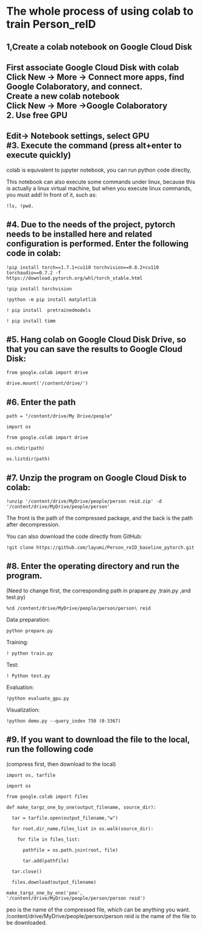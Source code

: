 The whole process of using colab to train Person_reID
=====
1,Create a colab notebook on Google Cloud Disk
---
First associate Google Cloud Disk with colab  
Click New -> More -> Connect more apps, find Google Colaboratory, and connect.  
Create a new colab notebook   
Click New -> More ->Google Colaboratory  
2. Use free GPU
---
Edit-> Notebook settings, select GPU  
#3. Execute the command (press alt+enter to execute quickly)
---
colab is equivalent to jupyter notebook, you can run python code directly,

This notebook can also execute some commands under linux, because this is actually a linux virtual machine, but when you execute linux commands, you must add! In front of it, such as:
``` 
!ls, !pwd.
```
#4. Due to the needs of the project, pytorch needs to be installed here and related configuration is performed. Enter the following code in colab:
---
```
!pip install torch==1.7.1+cu110 torchvision==0.8.2+cu110 torchaudio==0.7.2 -f https://download.pytorch.org/whl/torch_stable.html

!pip install torchvision

!python -m pip install matplotlib

! pip install  pretrainedmodels

! pip install timm
```
#5. Hang colab on Google Cloud Disk Drive, so that you can save the results to Google Cloud Disk:
---
```
from google.colab import drive

drive.mount('/content/drive/')
```
#6. Enter the path
---
```
path = "/content/drive/My Drive/people"

import os

from google.colab import drive

os.chdir(path)

os.listdir(path)
```
#7. Unzip the program on Google Cloud Disk to colab:
---
```
!unzip '/content/drive/MyDrive/people/person reid.zip' -d '/content/drive/MyDrive/people/person'
```
The front is the path of the compressed package, and the back is the path after decompression.

You can also download the code directly from GitHub:
```
!git clone https://github.com/layumi/Person_reID_baseline_pytorch.git
```
#8. Enter the operating directory and run the program.
---
(Need to change first, the corresponding path in prapare.py ,train.py ,and test.py)
```
%cd /content/drive/MyDrive/people/person/person\ reid
```
Data preparation:
```
python prepare.py
```
Training:
```
! python train.py
```
Test:
```
! Python test.py
```
Evaluation: 
```
!python evaluate_gpu.py
```
Visualization: 
```
!python demo.py --query_index 750 (0-3367)
```
#9. If you want to download the file to the local, run the following code
---
(compress first, then download to the local)
```
import os, tarfile

import os

from google.colab import files

def make_targz_one_by_one(output_filename, source_dir):

  tar = tarfile.open(output_filename,"w")
  
  for root,dir_name,files_list in os.walk(source_dir): 
  
    for file in files_list:
    
      pathfile = os.path.join(root, file)
      
      tar.add(pathfile)
      
  tar.close()
 
  files.download(output_filename)
 
make_targz_one_by_one('peo', '/content/drive/MyDrive/people/person/person reid')
```
peo is the name of the compressed file, which can be anything you want. /content/drive/MyDrive/people/person/person reid is the name of the file to be downloaded.




